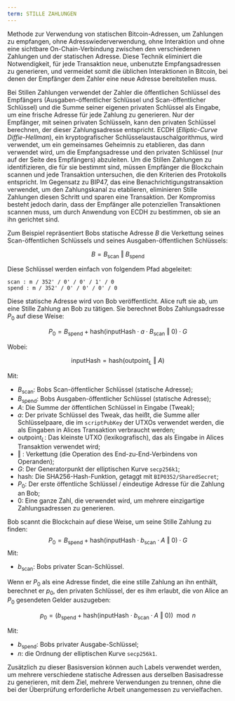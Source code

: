 ```yaml
---
term: STILLE ZAHLUNGEN
---
```


Methode zur Verwendung von statischen Bitcoin-Adressen, um Zahlungen zu empfangen, ohne Adresswiederverwendung, ohne Interaktion und ohne eine sichtbare On-Chain-Verbindung zwischen den verschiedenen Zahlungen und der statischen Adresse. Diese Technik eliminiert die Notwendigkeit, für jede Transaktion neue, unbenutzte Empfangsadressen zu generieren, und vermeidet somit die üblichen Interaktionen in Bitcoin, bei denen der Empfänger dem Zahler eine neue Adresse bereitstellen muss.

Bei Stillen Zahlungen verwendet der Zahler die öffentlichen Schlüssel des Empfängers (Ausgaben-öffentlicher Schlüssel und Scan-öffentlicher Schlüssel) und die Summe seiner eigenen privaten Schlüssel als Eingabe, um eine frische Adresse für jede Zahlung zu generieren. Nur der Empfänger, mit seinen privaten Schlüsseln, kann den privaten Schlüssel berechnen, der dieser Zahlungsadresse entspricht. ECDH (*Elliptic-Curve Diffie-Hellman*), ein kryptografischer Schlüsselaustauschalgorithmus, wird verwendet, um ein gemeinsames Geheimnis zu etablieren, das dann verwendet wird, um die Empfangsadresse und den privaten Schlüssel (nur auf der Seite des Empfängers) abzuleiten. Um die Stillen Zahlungen zu identifizieren, die für sie bestimmt sind, müssen Empfänger die Blockchain scannen und jede Transaktion untersuchen, die den Kriterien des Protokolls entspricht. Im Gegensatz zu BIP47, das eine Benachrichtigungstransaktion verwendet, um den Zahlungskanal zu etablieren, eliminieren Stille Zahlungen diesen Schritt und sparen eine Transaktion. Der Kompromiss besteht jedoch darin, dass der Empfänger alle potenziellen Transaktionen scannen muss, um durch Anwendung von ECDH zu bestimmen, ob sie an ihn gerichtet sind.

Zum Beispiel repräsentiert Bobs statische Adresse $B$ die Verkettung seines Scan-öffentlichen Schlüssels und seines Ausgaben-öffentlichen Schlüssels:

$$ B = B_{\text{scan}} \text{ ‖ } B_{\text{spend}} $$

Diese Schlüssel werden einfach von folgendem Pfad abgeleitet:

```text
scan : m / 352' / 0' / 0' / 1' / 0
spend : m / 352' / 0' / 0' / 0' / 0
```

Diese statische Adresse wird von Bob veröffentlicht. Alice ruft sie ab, um eine Stille Zahlung an Bob zu tätigen. Sie berechnet Bobs Zahlungsadresse $P_0$ auf diese Weise:

$$  P_0 = B_{\text{spend}} + \text{hash}(\text{inputHash} \cdot a \cdot B_{\text{scan}} \text{ ‖ } 0) \cdot G  $$

Wobei:

$$  \text{inputHash} = \text{hash}(\text{outpoint}_L \text{ ‖ } A)  $$

Mit:
* $B_{\text{scan}}$: Bobs Scan-öffentlicher Schlüssel (statische Adresse);
* $B_{\text{spend}}$: Bobs Ausgaben-öffentlicher Schlüssel (statische Adresse);
* $A$: Die Summe der öffentlichen Schlüssel in Eingabe (Tweak);
* $a$: Der private Schlüssel des Tweak, das heißt, die Summe aller Schlüsselpaare, die im `scriptPubKey` der UTXOs verwendet werden, die als Eingaben in Alices Transaktion verbraucht werden;
* $\text{outpoint}_L$: Das kleinste UTXO (lexikografisch), das als Eingabe in Alices Transaktion verwendet wird;
* $\text{ ‖ }$: Verkettung (die Operation des End-zu-End-Verbindens von Operanden);
* $G$: Der Generatorpunkt der elliptischen Kurve `secp256k1`;
* $\text{hash}$: Die SHA256-Hash-Funktion, getaggt mit `BIP0352/SharedSecret`;
* $P_0$: Der erste öffentliche Schlüssel / eindeutige Adresse für die Zahlung an Bob;
* $0$: Eine ganze Zahl, die verwendet wird, um mehrere einzigartige Zahlungsadressen zu generieren.

Bob scannt die Blockchain auf diese Weise, um seine Stille Zahlung zu finden:
$$  P_0 = B_{\text{spend}} + \text{hash}(\text{inputHash} \cdot b_{\text{scan}} \cdot A \text{ ‖ } 0) \cdot G  $$
Mit:
* $b_{\text{scan}}$: Bobs privater Scan-Schlüssel.

Wenn er $P_0$ als eine Adresse findet, die eine stille Zahlung an ihn enthält, berechnet er $p_0$, den privaten Schlüssel, der es ihm erlaubt, die von Alice an $P_0$ gesendeten Gelder auszugeben:

$$ p_0 = (b_{\text{spend}} + \text{hash}(\text{inputHash} \cdot b_{\text{scan}} \cdot A \text{ ‖ } 0)) \mod n $$

Mit:
* $b_{\text{spend}}$: Bobs privater Ausgabe-Schlüssel;
* $n$: die Ordnung der elliptischen Kurve `secp256k1`.

Zusätzlich zu dieser Basisversion können auch Labels verwendet werden, um mehrere verschiedene statische Adressen aus derselben Basisadresse zu generieren, mit dem Ziel, mehrere Verwendungen zu trennen, ohne die bei der Überprüfung erforderliche Arbeit unangemessen zu vervielfachen.
